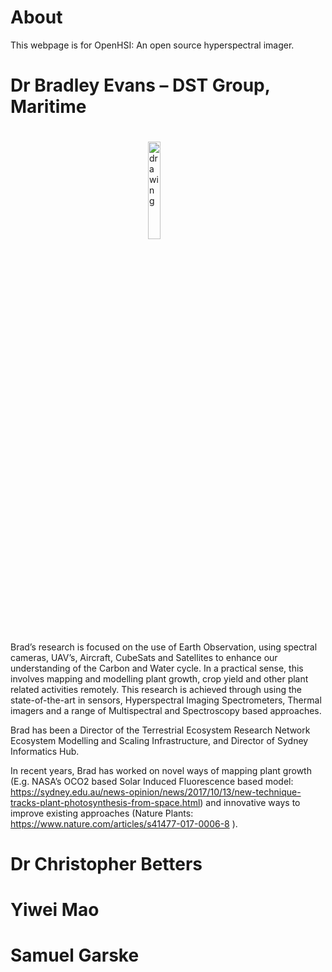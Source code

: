 # About

This webpage is for OpenHSI: An open source hyperspectral imager.

# Dr Bradley Evans – DST Group, Maritime
<img src="https://www.cuava.com.au/wordpress/wp-content/uploads/bradevans.jpg" alt="drawing" style="width:20%" align="left" hspace="220" vspace="20"/>

Brad’s research is focused on the use of Earth Observation, using spectral cameras, UAV’s, Aircraft, CubeSats and Satellites to enhance our understanding of the Carbon and Water cycle. In a practical sense, this involves mapping and modelling plant growth, crop yield and other plant related activities remotely. This research is achieved through using the state-of-the-art in sensors, Hyperspectral Imaging Spectrometers, Thermal imagers and a range of Multispectral and Spectroscopy based approaches.

Brad has been a Director of the Terrestrial Ecosystem Research Network Ecosystem Modelling and Scaling Infrastructure, and Director of Sydney Informatics Hub.

In recent years, Brad has worked on novel ways of mapping plant growth (E.g. NASA’s OCO2 based Solar Induced Fluorescence based model: https://sydney.edu.au/news-opinion/news/2017/10/13/new-technique-tracks-plant-photosynthesis-from-space.html) and innovative ways to improve existing approaches (Nature Plants: https://www.nature.com/articles/s41477-017-0006-8 ).

# Dr Christopher Betters

# Yiwei Mao

# Samuel Garske

